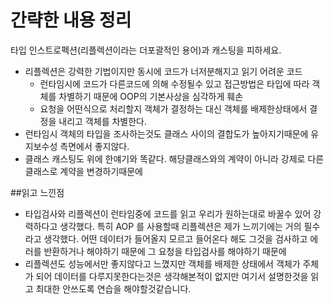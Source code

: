 # 간략한 내용 정리
타입 인스트로펙션(리플렉션이라는 더포괄적인 용어)과 캐스팅을 피하세요.

- 리플렉션은 강력한 기법이지만 동시에 코드가 너저분해지고 읽기 어려운 코드
  - 런타임시에 코드가 다른코드에 의해 수정될수 있고 접근방법은 타입에 따라 객체를 차별하기 때문에
  OOP의 기본사상을 심각하게 훼손 
  - 요청을 어떤식으로 처리할지 객체가 결정하는 대신 객체를 배제한상태에서 결정을 내리고 객체를 차별한다.
- 런타임시 객체의 타입을 조사하는것도 클래스 사이의 결합도가 높아지기때문에 유지보수성 측면에서 좋지않다.
- 클래스 캐스팅도 위에 한얘기와 똑같다. 해당클래스와의 계약이 아니라 강제로 다른 클래스로 계약을 변경하기때문에


##읽고 느낀점
- 타입검사와 리플렉션이 런타임중에 코드를 읽고 우리가 원하는대로 바꿀수 있어 강력하다고 생각했다.
특히 AOP 를 사용할때 리플렉션은 제가 느끼기에는 거의 필수라고 생각했다. 어떤 데이터가 들어올지 모르고 들어온다 해도 그것을
검사하고 에러를 반환하거나 해야하기 때문에 그 요청을 타입검사를 해야하기 때문에
- 리플렉션도 성능에서만 좋지않다고 느꼈지만 객체를 배제한 상태에서 객체가 주체가 되어 데이터를 다루지못한다는것은 생각해본적이 없지만
여기서 설명한것을 읽고 최대한 안쓰도록 연습을 해야할것같습니다. 


